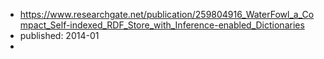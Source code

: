 
- https://www.researchgate.net/publication/259804916_WaterFowl_a_Compact_Self-indexed_RDF_Store_with_Inference-enabled_Dictionaries
- published: 2014-01
- 
